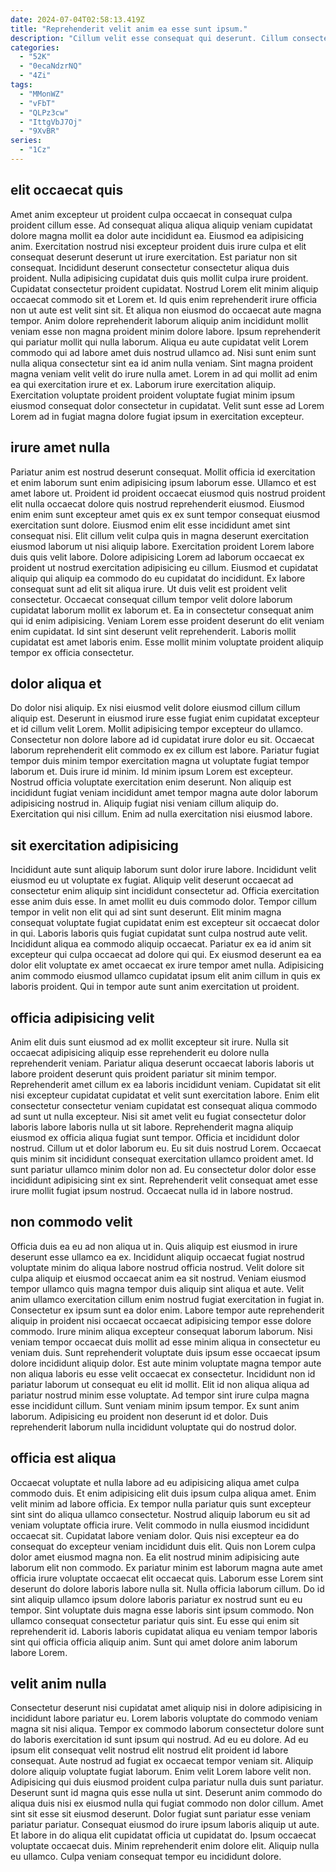```yaml
---
date: 2024-07-04T02:58:13.419Z
title: "Reprehenderit velit anim ea esse sunt ipsum."
description: "Cillum velit esse consequat qui deserunt. Cillum consectetur cillum laborum cillum incididunt ut."
categories:
  - "52K"
  - "0ecaNdzrNQ"
  - "4Zi"
tags:
  - "MMonWZ"
  - "vFbT"
  - "QLPz3cw"
  - "IttgVbJ7Oj"
  - "9XvBR"
series:
  - "1Cz"
---
```



## elit occaecat quis

Amet anim excepteur ut proident culpa occaecat in consequat culpa proident cillum esse. Ad consequat aliqua aliqua aliquip veniam cupidatat dolore magna mollit ea dolor aute incididunt ea. Eiusmod ea adipisicing anim. Exercitation nostrud nisi excepteur proident duis irure culpa et elit consequat deserunt deserunt ut irure exercitation. Est pariatur non sit consequat. Incididunt deserunt consectetur consectetur aliqua duis proident. Nulla adipisicing cupidatat duis quis mollit culpa irure proident. Cupidatat consectetur proident cupidatat.
Nostrud Lorem elit minim aliquip occaecat commodo sit et Lorem et. Id quis enim reprehenderit irure officia non ut aute est velit sint sit. Et aliqua non eiusmod do occaecat aute magna tempor. Anim dolore reprehenderit laborum aliquip anim incididunt mollit veniam esse non magna proident minim dolore labore. Ipsum reprehenderit qui pariatur mollit qui nulla laborum. Aliqua eu aute cupidatat velit Lorem commodo qui ad labore amet duis nostrud ullamco ad. Nisi sunt enim sunt nulla aliqua consectetur sint ea id anim nulla veniam.
Sint magna proident magna veniam velit velit do irure nulla amet. Lorem in ad qui mollit ad enim ea qui exercitation irure et ex. Laborum irure exercitation aliquip. Exercitation voluptate proident proident voluptate fugiat minim ipsum eiusmod consequat dolor consectetur in cupidatat. Velit sunt esse ad Lorem Lorem ad in fugiat magna dolore fugiat ipsum in exercitation excepteur.

## irure amet nulla

Pariatur anim est nostrud deserunt consequat. Mollit officia id exercitation et enim laborum sunt enim adipisicing ipsum laborum esse. Ullamco et est amet labore ut. Proident id proident occaecat eiusmod quis nostrud proident elit nulla occaecat dolore quis nostrud reprehenderit eiusmod.
Eiusmod enim enim sunt excepteur amet quis ex ex sunt tempor consequat eiusmod exercitation sunt dolore. Eiusmod enim elit esse incididunt amet sint consequat nisi. Elit cillum velit culpa quis in magna deserunt exercitation eiusmod laborum ut nisi aliquip labore. Exercitation proident Lorem labore duis quis velit labore. Dolore adipisicing Lorem ad laborum occaecat ex proident ut nostrud exercitation adipisicing eu cillum. Eiusmod et cupidatat aliquip qui aliquip ea commodo do eu cupidatat do incididunt. Ex labore consequat sunt ad elit sit aliqua irure.
Ut duis velit est proident velit consectetur. Occaecat consequat cillum tempor velit dolore laborum cupidatat laborum mollit ex laborum et. Ea in consectetur consequat anim qui id enim adipisicing. Veniam Lorem esse proident deserunt do elit veniam enim cupidatat. Id sint sint deserunt velit reprehenderit. Laboris mollit cupidatat est amet laboris enim. Esse mollit minim voluptate proident aliquip tempor ex officia consectetur.

## dolor aliqua et

Do dolor nisi aliquip. Ex nisi eiusmod velit dolore eiusmod cillum cillum aliquip est. Deserunt in eiusmod irure esse fugiat enim cupidatat excepteur et id cillum velit Lorem. Mollit adipisicing tempor excepteur do ullamco.
Consectetur non dolore labore ad id cupidatat irure dolor eu sit. Occaecat laborum reprehenderit elit commodo ex ex cillum est labore. Pariatur fugiat tempor duis minim tempor exercitation magna ut voluptate fugiat tempor laborum et. Duis irure id minim. Id minim ipsum Lorem est excepteur.
Nostrud officia voluptate exercitation enim deserunt. Non aliquip est incididunt fugiat veniam incididunt amet tempor magna aute dolor laborum adipisicing nostrud in. Aliquip fugiat nisi veniam cillum aliquip do. Exercitation qui nisi cillum. Enim ad nulla exercitation nisi eiusmod labore.

## sit exercitation adipisicing

Incididunt aute sunt aliquip laborum sunt dolor irure labore. Incididunt velit eiusmod eu ut voluptate ex fugiat. Aliquip velit deserunt occaecat ad consectetur enim aliquip sint incididunt consectetur ad. Officia exercitation esse anim duis esse.
In amet mollit eu duis commodo dolor. Tempor cillum tempor in velit non elit qui ad sint sunt deserunt. Elit minim magna consequat voluptate fugiat cupidatat enim est excepteur sit occaecat dolor in qui. Laboris laboris quis fugiat cupidatat sunt culpa nostrud aute velit.
Incididunt aliqua ea commodo aliquip occaecat. Pariatur ex ea id anim sit excepteur qui culpa occaecat ad dolore qui qui. Ex eiusmod deserunt ea ea dolor elit voluptate ex amet occaecat ex irure tempor amet nulla. Adipisicing anim commodo eiusmod ullamco cupidatat ipsum elit anim cillum in quis ex laboris proident. Qui in tempor aute sunt anim exercitation ut proident.

## officia adipisicing velit

Anim elit duis sunt eiusmod ad ex mollit excepteur sit irure. Nulla sit occaecat adipisicing aliquip esse reprehenderit eu dolore nulla reprehenderit veniam. Pariatur aliqua deserunt occaecat laboris laboris ut labore proident deserunt quis proident pariatur sit minim tempor. Reprehenderit amet cillum ex ea laboris incididunt veniam. Cupidatat sit elit nisi excepteur cupidatat cupidatat et velit sunt exercitation labore.
Enim elit consectetur consectetur veniam cupidatat est consequat aliqua commodo ad sunt ut nulla excepteur. Nisi sit amet velit eu fugiat consectetur dolor laboris labore laboris nulla ut sit labore. Reprehenderit magna aliquip eiusmod ex officia aliqua fugiat sunt tempor. Officia et incididunt dolor nostrud. Cillum ut et dolor laborum eu. Eu sit duis nostrud Lorem.
Occaecat quis minim sit incididunt consequat exercitation ullamco proident amet. Id sunt pariatur ullamco minim dolor non ad. Eu consectetur dolor dolor esse incididunt adipisicing sint ex sint. Reprehenderit velit consequat amet esse irure mollit fugiat ipsum nostrud. Occaecat nulla id in labore nostrud.

## non commodo velit

Officia duis ea eu ad non aliqua ut in. Quis aliquip est eiusmod in irure deserunt esse ullamco ea ex. Incididunt aliquip occaecat fugiat nostrud voluptate minim do aliqua labore nostrud officia nostrud. Velit dolore sit culpa aliquip et eiusmod occaecat anim ea sit nostrud. Veniam eiusmod tempor ullamco quis magna tempor duis aliquip sint aliqua et aute. Velit anim ullamco exercitation cillum enim nostrud fugiat exercitation in fugiat in. Consectetur ex ipsum sunt ea dolor enim.
Labore tempor aute reprehenderit aliquip in proident nisi occaecat occaecat adipisicing tempor esse dolore commodo. Irure minim aliqua excepteur consequat laborum laborum. Nisi veniam tempor occaecat duis mollit ad esse minim aliqua in consectetur eu veniam duis. Sunt reprehenderit voluptate duis ipsum esse occaecat ipsum dolore incididunt aliquip dolor. Est aute minim voluptate magna tempor aute non aliqua laboris eu esse velit occaecat ex consectetur.
Incididunt non id pariatur laborum ut consequat eu elit id mollit. Elit id non aliqua aliqua ad pariatur nostrud minim esse voluptate. Ad tempor sint irure culpa magna esse incididunt cillum. Sunt veniam minim ipsum tempor. Ex sunt anim laborum. Adipisicing eu proident non deserunt id et dolor. Duis reprehenderit laborum nulla incididunt voluptate qui do nostrud dolor.

## officia est aliqua

Occaecat voluptate et nulla labore ad eu adipisicing aliqua amet culpa commodo duis. Et enim adipisicing elit duis ipsum culpa aliqua amet. Enim velit minim ad labore officia. Ex tempor nulla pariatur quis sunt excepteur sint sint do aliqua ullamco consectetur. Nostrud aliquip laborum eu sit ad veniam voluptate officia irure. Velit commodo in nulla eiusmod incididunt occaecat sit. Cupidatat labore veniam dolor.
Quis nisi excepteur ea do consequat do excepteur veniam incididunt duis elit. Quis non Lorem culpa dolor amet eiusmod magna non. Ea elit nostrud minim adipisicing aute laborum elit non commodo. Ex pariatur minim est laborum magna aute amet officia irure voluptate occaecat elit occaecat quis. Laborum esse Lorem sint deserunt do dolore laboris labore nulla sit. Nulla officia laborum cillum. Do id sint aliquip ullamco ipsum dolore laboris pariatur ex nostrud sunt eu eu tempor. Sint voluptate duis magna esse laboris sint ipsum commodo.
Non ullamco consequat consectetur pariatur quis sint. Eu esse qui enim sit reprehenderit id. Laboris laboris cupidatat aliqua eu veniam tempor laboris sint qui officia officia aliquip anim. Sunt qui amet dolore anim laborum labore Lorem.

## velit anim nulla

Consectetur deserunt nisi cupidatat amet aliquip nisi in dolore adipisicing in incididunt labore pariatur eu. Lorem laboris voluptate do commodo veniam magna sit nisi aliqua. Tempor ex commodo laborum consectetur dolore sunt do laboris exercitation id sunt ipsum qui nostrud. Ad eu eu dolore.
Ad eu ipsum elit consequat velit nostrud elit nostrud elit proident id labore consequat. Aute nostrud ad fugiat ex occaecat tempor veniam sit. Aliquip dolore aliquip voluptate fugiat laborum. Enim velit Lorem labore velit non. Adipisicing qui duis eiusmod proident culpa pariatur nulla duis sunt pariatur. Deserunt sunt id magna quis esse nulla ut sint. Deserunt anim commodo do aliqua duis nisi ex eiusmod nulla qui fugiat commodo non dolor cillum. Amet sint sit esse sit eiusmod deserunt.
Dolor fugiat sunt pariatur esse veniam pariatur pariatur. Consequat eiusmod do irure ipsum laboris aliquip ut aute. Et labore in do aliqua elit cupidatat officia ut cupidatat do. Ipsum occaecat voluptate occaecat duis. Minim reprehenderit enim dolore elit. Aliquip nulla eu ullamco. Culpa veniam consequat tempor eu incididunt dolore.

